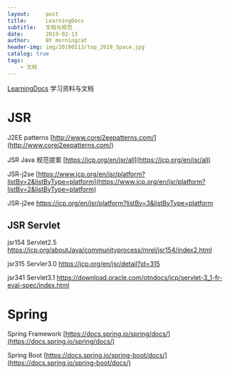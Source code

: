 ```yaml
---
layout:     post
title:      LearningDocs
subtitle:   文档与规范
date:       2019-02-13
author:     BY morningcat
header-img: img/20190213/top_2019_Space.jpg
catalog: true
tags:
    - 文档
---
```


[LearningDocs](https://github.com/morningcat2018/LearningDocs)
学习资料与文档

# JSR

J2EE patterns [http://www.corej2eepatterns.com/](http://www.corej2eepatterns.com/)

JSR Java 规范提案 [https://jcp.org/en/jsr/all](https://jcp.org/en/jsr/all)

JSR-j2se [https://www.jcp.org/en/jsr/platform?listBy=2&listByType=platform](https://www.jcp.org/en/jsr/platform?listBy=2&listByType=platform)

JSR-j2ee https://jcp.org/en/jsr/platform?listBy=3&listByType=platform

## JSR Servlet
jsr154 Servlet2.5 https://jcp.org/aboutJava/communityprocess/mrel/jsr154/index2.html

jsr315 Servler3.0 https://jcp.org/en/jsr/detail?id=315
 
jsr341 Servlet3.1 https://download.oracle.com/otndocs/jcp/servlet-3_1-fr-eval-spec/index.html

# Spring

Spring Framework [https://docs.spring.io/spring/docs/](https://docs.spring.io/spring/docs/)

Spring Boot [https://docs.spring.io/spring-boot/docs/](https://docs.spring.io/spring-boot/docs/)








